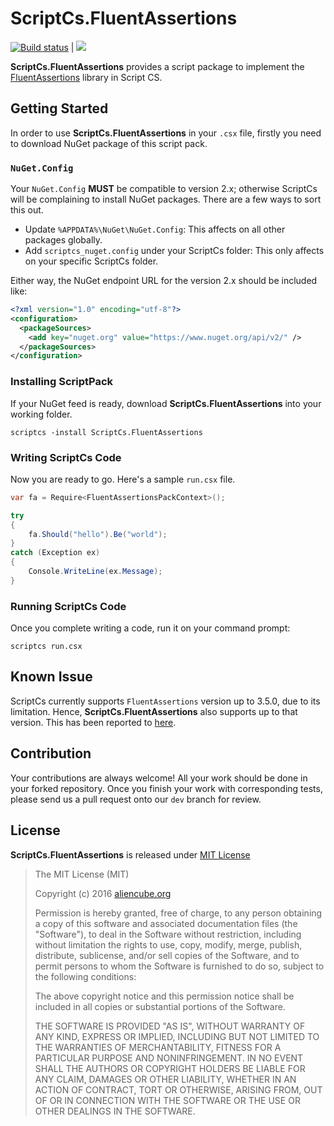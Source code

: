 # ScriptCs.FluentAssertions #

[![Build status](https://ci.appveyor.com/api/projects/status/b3mj18gh28o7gm32/branch/dev?svg=true)](https://ci.appveyor.com/project/justinyoo/scriptcs-fluentassertions/branch/dev) | [![](https://img.shields.io/nuget/v/ScriptCs.FluentAssertions.svg)](https://www.nuget.org/packages/ScriptCs.FluentAssertions)


**ScriptCs.FluentAssertions** provides a script package to implement the [FluentAssertions](https://github.com/dennisdoomen/FluentAssertions) library in Script CS.


## Getting Started ##

In order to use **ScriptCs.FluentAssertions** in your `.csx` file, firstly you need to download NuGet package of this script pack.


### `NuGet.Config` ###

Your `NuGet.Config` **MUST** be compatible to version 2.x; otherwise ScriptCs will be complaining to install NuGet packages. There are a few ways to sort this out.

* Update `%APPDATA%\NuGet\NuGet.Config`: This affects on all other packages globally.
* Add `scriptcs_nuget.config` under your ScriptCs folder: This only affects on your specific ScriptCs folder.

Either way, the NuGet endpoint URL for the version 2.x should be included like:

```xml
<?xml version="1.0" encoding="utf-8"?>
<configuration>
  <packageSources>
    <add key="nuget.org" value="https://www.nuget.org/api/v2/" />
  </packageSources>
</configuration>
```


### Installing ScriptPack ###

If your NuGet feed is ready, download **ScriptCs.FluentAssertions** into your working folder.

```
scriptcs -install ScriptCs.FluentAssertions
```


### Writing ScriptCs Code ###

Now you are ready to go. Here's a sample `run.csx` file.

```csharp
var fa = Require<FluentAssertionsPackContext>();

try
{
    fa.Should("hello").Be("world");
}
catch (Exception ex)
{
    Console.WriteLine(ex.Message);
}
```


### Running ScriptCs Code ###

Once you complete writing a code, run it on your command prompt:

```
scriptcs run.csx
```


## Known Issue ##

ScriptCs currently supports `FluentAssertions` version up to 3.5.0, due to its limitation. Hence, **ScriptCs.FluentAssertions** also supports up to that version. This has been reported to [here](https://github.com/scriptcs/scriptcs/issues/1176).


## Contribution ##

Your contributions are always welcome! All your work should be done in your forked repository. Once you finish your work with corresponding tests, please send us a pull request onto our `dev` branch for review.


## License ##

**ScriptCs.FluentAssertions** is released under [MIT License](http://opensource.org/licenses/MIT)

> The MIT License (MIT)
>
> Copyright (c) 2016 [aliencube.org](http://aliencube.org)
> 
> Permission is hereby granted, free of charge, to any person obtaining a copy of this software and associated documentation files (the "Software"), to deal in the Software without restriction, including without limitation the rights to use, copy, modify, merge, publish, distribute, sublicense, and/or sell copies of the Software, and to permit persons to whom the Software is furnished to do so, subject to the following conditions:
> 
> The above copyright notice and this permission notice shall be included in all copies or substantial portions of the Software.
> 
> THE SOFTWARE IS PROVIDED "AS IS", WITHOUT WARRANTY OF ANY KIND, EXPRESS OR IMPLIED, INCLUDING BUT NOT LIMITED TO THE WARRANTIES OF MERCHANTABILITY, FITNESS FOR A PARTICULAR PURPOSE AND NONINFRINGEMENT. IN NO EVENT SHALL THE AUTHORS OR COPYRIGHT HOLDERS BE LIABLE FOR ANY CLAIM, DAMAGES OR OTHER LIABILITY, WHETHER IN AN ACTION OF CONTRACT, TORT OR OTHERWISE, ARISING FROM, OUT OF OR IN CONNECTION WITH THE SOFTWARE OR THE USE OR OTHER DEALINGS IN THE SOFTWARE.

